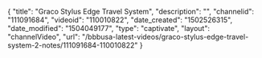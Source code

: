 {
    "title": "Graco Stylus Edge Travel System",
    "description": "",
    "channelid": "111091684",
    "videoid": "110010822",
    "date_created": "1502526315",
    "date_modified": "1504049177",
    "type": "captivate",
    "layout": "channelVideo",
    "url": "\/bbbusa-latest-videos\/graco-stylus-edge-travel-system-2-notes\/111091684-110010822"
}